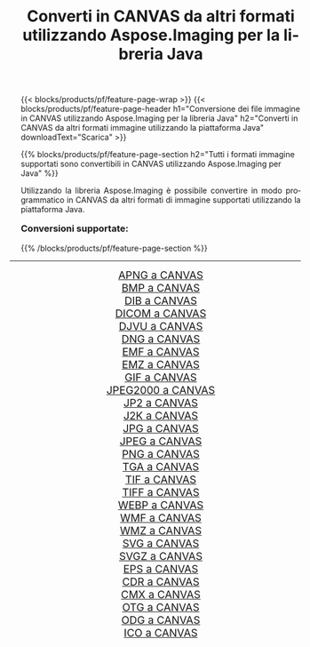 ﻿---
title: Converti in CANVAS da altri formati utilizzando Aspose.Imaging per la libreria Java 
weight: 3920
url: /it/java/conversion/to/canvas/ 
lang: it
langdirlevel: 2
locales: zh-hans,ja,it,ru,de,es,fr,nl,id,lt,pl,pt,vi,tr,ko,zh-hant,ar,hi,th,sv,cs,uk,he
description: Usando Aspose.Imaging puoi convertire in CANVAS da altri formati usando Java
---

{{< blocks/products/pf/feature-page-wrap >}}
{{< blocks/products/pf/feature-page-header h1="Conversione dei file immagine in CANVAS utilizzando Aspose.Imaging per la libreria Java" h2="Converti in CANVAS da altri formati immagine utilizzando la piattaforma Java" downloadText="Scarica" >}}


{{% blocks/products/pf/feature-page-section  h2="Tutti i formati immagine supportati sono convertibili in CANVAS utilizzando Aspose.Imaging per Java" %}}
<p align=justify>Utilizzando la libreria Aspose.Imaging è possibile convertire in modo programmatico in CANVAS da altri formati di immagine supportati utilizzando la piattaforma Java.</p>
<h3 style="margin-top:16px;">
Conversioni supportate:
</h3>
{{% /blocks/products/pf/feature-page-section %}}
<div class="container-fluid productfamilypage bg-gray">
    <div class="convertypes bg-gray agp-content section">
        <div class="container">
		<hr style="margin-left:-20px;"/>
		<div class="row other-converters" style="gap: 10px;font-size: 19px;text-align:center;">
		    <div class='col-md-3 other-converter remove-lp remove-rp'><a href="/imaging/it/java/conversion/apng-to-canvas/" style="padding:15px;">APNG a CANVAS</a></div>
<div class='col-md-3 other-converter remove-lp remove-rp'><a href="/imaging/it/java/conversion/bmp-to-canvas/" style="padding:15px;">BMP a CANVAS</a></div>
<div class='col-md-3 other-converter remove-lp remove-rp'><a href="/imaging/it/java/conversion/dib-to-canvas/" style="padding:15px;">DIB a CANVAS</a></div>
<div class='col-md-3 other-converter remove-lp remove-rp'><a href="/imaging/it/java/conversion/dicom-to-canvas/" style="padding:15px;">DICOM a CANVAS</a></div>
<div class='col-md-3 other-converter remove-lp remove-rp'><a href="/imaging/it/java/conversion/djvu-to-canvas/" style="padding:15px;">DJVU a CANVAS</a></div>
<div class='col-md-3 other-converter remove-lp remove-rp'><a href="/imaging/it/java/conversion/dng-to-canvas/" style="padding:15px;">DNG a CANVAS</a></div>
<div class='col-md-3 other-converter remove-lp remove-rp'><a href="/imaging/it/java/conversion/emf-to-canvas/" style="padding:15px;">EMF a CANVAS</a></div>
<div class='col-md-3 other-converter remove-lp remove-rp'><a href="/imaging/it/java/conversion/emz-to-canvas/" style="padding:15px;">EMZ a CANVAS</a></div>
<div class='col-md-3 other-converter remove-lp remove-rp'><a href="/imaging/it/java/conversion/gif-to-canvas/" style="padding:15px;">GIF a CANVAS</a></div>
<div class='col-md-3 other-converter remove-lp remove-rp'><a href="/imaging/it/java/conversion/jpeg2000-to-canvas/" style="padding:15px;">JPEG2000 a CANVAS</a></div>
<div class='col-md-3 other-converter remove-lp remove-rp'><a href="/imaging/it/java/conversion/jp2-to-canvas/" style="padding:15px;">JP2 a CANVAS</a></div>
<div class='col-md-3 other-converter remove-lp remove-rp'><a href="/imaging/it/java/conversion/j2k-to-canvas/" style="padding:15px;">J2K a CANVAS</a></div>
<div class='col-md-3 other-converter remove-lp remove-rp'><a href="/imaging/it/java/conversion/jpg-to-canvas/" style="padding:15px;">JPG a CANVAS</a></div>
<div class='col-md-3 other-converter remove-lp remove-rp'><a href="/imaging/it/java/conversion/jpeg-to-canvas/" style="padding:15px;">JPEG a CANVAS</a></div>
<div class='col-md-3 other-converter remove-lp remove-rp'><a href="/imaging/it/java/conversion/png-to-canvas/" style="padding:15px;">PNG a CANVAS</a></div>
<div class='col-md-3 other-converter remove-lp remove-rp'><a href="/imaging/it/java/conversion/tga-to-canvas/" style="padding:15px;">TGA a CANVAS</a></div>
<div class='col-md-3 other-converter remove-lp remove-rp'><a href="/imaging/it/java/conversion/tif-to-canvas/" style="padding:15px;">TIF a CANVAS</a></div>
<div class='col-md-3 other-converter remove-lp remove-rp'><a href="/imaging/it/java/conversion/tiff-to-canvas/" style="padding:15px;">TIFF a CANVAS</a></div>
<div class='col-md-3 other-converter remove-lp remove-rp'><a href="/imaging/it/java/conversion/webp-to-canvas/" style="padding:15px;">WEBP a CANVAS</a></div>
<div class='col-md-3 other-converter remove-lp remove-rp'><a href="/imaging/it/java/conversion/wmf-to-canvas/" style="padding:15px;">WMF a CANVAS</a></div>
<div class='col-md-3 other-converter remove-lp remove-rp'><a href="/imaging/it/java/conversion/wmz-to-canvas/" style="padding:15px;">WMZ a CANVAS</a></div>
<div class='col-md-3 other-converter remove-lp remove-rp'><a href="/imaging/it/java/conversion/svg-to-canvas/" style="padding:15px;">SVG a CANVAS</a></div>
<div class='col-md-3 other-converter remove-lp remove-rp'><a href="/imaging/it/java/conversion/svgz-to-canvas/" style="padding:15px;">SVGZ a CANVAS</a></div>
<div class='col-md-3 other-converter remove-lp remove-rp'><a href="/imaging/it/java/conversion/eps-to-canvas/" style="padding:15px;">EPS a CANVAS</a></div>
<div class='col-md-3 other-converter remove-lp remove-rp'><a href="/imaging/it/java/conversion/cdr-to-canvas/" style="padding:15px;">CDR a CANVAS</a></div>
<div class='col-md-3 other-converter remove-lp remove-rp'><a href="/imaging/it/java/conversion/cmx-to-canvas/" style="padding:15px;">CMX a CANVAS</a></div>
<div class='col-md-3 other-converter remove-lp remove-rp'><a href="/imaging/it/java/conversion/otg-to-canvas/" style="padding:15px;">OTG a CANVAS</a></div>
<div class='col-md-3 other-converter remove-lp remove-rp'><a href="/imaging/it/java/conversion/odg-to-canvas/" style="padding:15px;">ODG a CANVAS</a></div>
<div class='col-md-3 other-converter remove-lp remove-rp'><a href="/imaging/it/java/conversion/ico-to-canvas/" style="padding:15px;">ICO a CANVAS</a></div>
                </div>
        </div>
    </div>
</div>
<br/>

